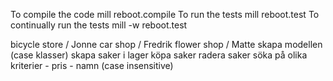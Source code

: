 To compile the code mill reboot.compile To run the tests mill reboot.test To continually run the tests mill -w reboot.test

bicycle store / Jonne
car shop / Fredrik
flower shop / Matte
skapa modellen (case klasser) skapa saker i lager köpa saker radera saker söka på olika kriterier - pris - namn (case insensitive)